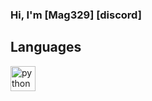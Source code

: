 ### Hi, I'm [Mag329] [discord]

<!--
**Mag329/Mag329** is a ✨ _special_ ✨ repository because its `README.md` (this file) appears on your GitHub profile.

Here are some ideas to get you started:

- 🔭 I’m currently working on ...
- 🌱 I’m currently learning ...
- 👯 I’m looking to collaborate on ...
- 🤔 I’m looking for help with ...
- 💬 Ask me about ...
- 📫 How to reach me: ...
- 😄 Pronouns: ...
- ⚡ Fun fact: ...
-->
## Languages
<img src="https://cdn.jsdelivr.net/gh/devicons/devicon/icons/python/python-original.svg" title="python" width="40" height="40"/>&nbsp;     
